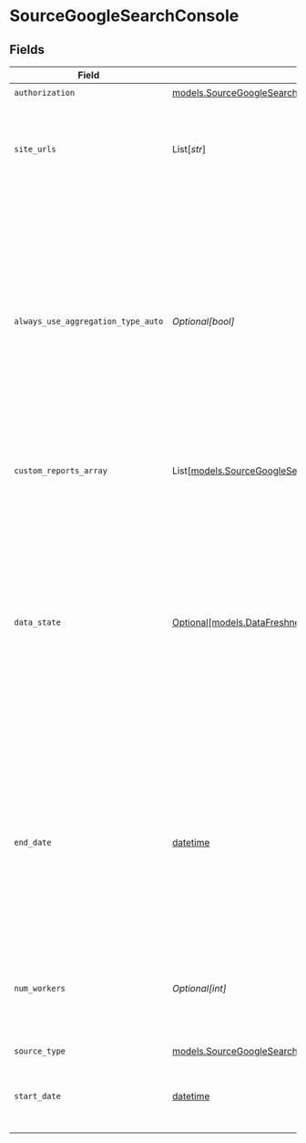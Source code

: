 # SourceGoogleSearchConsole


## Fields

| Field                                                                                                                                                                                                                                                                                                                                                                                   | Type                                                                                                                                                                                                                                                                                                                                                                                    | Required                                                                                                                                                                                                                                                                                                                                                                                | Description                                                                                                                                                                                                                                                                                                                                                                             | Example                                                                                                                                                                                                                                                                                                                                                                                 |
| --------------------------------------------------------------------------------------------------------------------------------------------------------------------------------------------------------------------------------------------------------------------------------------------------------------------------------------------------------------------------------------- | --------------------------------------------------------------------------------------------------------------------------------------------------------------------------------------------------------------------------------------------------------------------------------------------------------------------------------------------------------------------------------------- | --------------------------------------------------------------------------------------------------------------------------------------------------------------------------------------------------------------------------------------------------------------------------------------------------------------------------------------------------------------------------------------- | --------------------------------------------------------------------------------------------------------------------------------------------------------------------------------------------------------------------------------------------------------------------------------------------------------------------------------------------------------------------------------------- | --------------------------------------------------------------------------------------------------------------------------------------------------------------------------------------------------------------------------------------------------------------------------------------------------------------------------------------------------------------------------------------- |
| `authorization`                                                                                                                                                                                                                                                                                                                                                                         | [models.SourceGoogleSearchConsoleAuthenticationType](../models/sourcegooglesearchconsoleauthenticationtype.md)                                                                                                                                                                                                                                                                          | :heavy_check_mark:                                                                                                                                                                                                                                                                                                                                                                      | N/A                                                                                                                                                                                                                                                                                                                                                                                     |                                                                                                                                                                                                                                                                                                                                                                                         |
| `site_urls`                                                                                                                                                                                                                                                                                                                                                                             | List[*str*]                                                                                                                                                                                                                                                                                                                                                                             | :heavy_check_mark:                                                                                                                                                                                                                                                                                                                                                                      | The URLs of the website property attached to your GSC account. Learn more about properties <a href="https://support.google.com/webmasters/answer/34592?hl=en">here</a>.                                                                                                                                                                                                                 | https://example1.com/                                                                                                                                                                                                                                                                                                                                                                   |
| `always_use_aggregation_type_auto`                                                                                                                                                                                                                                                                                                                                                      | *Optional[bool]*                                                                                                                                                                                                                                                                                                                                                                        | :heavy_minus_sign:                                                                                                                                                                                                                                                                                                                                                                      | Some search analytics streams fail with a 400 error if the specified `aggregationType` is not supported. This is customer implementation dependent and if this error is encountered, enable this setting which will override the existing `aggregationType` to use `auto` which should resolve the stream errors.                                                                       |                                                                                                                                                                                                                                                                                                                                                                                         |
| `custom_reports_array`                                                                                                                                                                                                                                                                                                                                                                  | List[[models.SourceGoogleSearchConsoleCustomReportConfig](../models/sourcegooglesearchconsolecustomreportconfig.md)]                                                                                                                                                                                                                                                                    | :heavy_minus_sign:                                                                                                                                                                                                                                                                                                                                                                      | You can add your Custom Analytics report by creating one.                                                                                                                                                                                                                                                                                                                               |                                                                                                                                                                                                                                                                                                                                                                                         |
| `data_state`                                                                                                                                                                                                                                                                                                                                                                            | [Optional[models.DataFreshness]](../models/datafreshness.md)                                                                                                                                                                                                                                                                                                                            | :heavy_minus_sign:                                                                                                                                                                                                                                                                                                                                                                      | If set to 'final', the returned data will include only finalized, stable data. If set to 'all', fresh data will be included. When using Incremental sync mode, we do not recommend setting this parameter to 'all' as it may cause data loss. More information can be found in our <a href='https://docs.airbyte.com/integrations/source/google-search-console'>full documentation</a>. | final                                                                                                                                                                                                                                                                                                                                                                                   |
| `end_date`                                                                                                                                                                                                                                                                                                                                                                              | [datetime](https://docs.python.org/3/library/datetime.html#datetime-objects)                                                                                                                                                                                                                                                                                                            | :heavy_minus_sign:                                                                                                                                                                                                                                                                                                                                                                      | UTC date in the format YYYY-MM-DD. Any data created after this date will not be replicated. Must be greater or equal to the start date field. Leaving this field blank will replicate all data from the start date onward.                                                                                                                                                              | 2021-12-12                                                                                                                                                                                                                                                                                                                                                                              |
| `num_workers`                                                                                                                                                                                                                                                                                                                                                                           | *Optional[int]*                                                                                                                                                                                                                                                                                                                                                                         | :heavy_minus_sign:                                                                                                                                                                                                                                                                                                                                                                      | The number of worker threads to use for the sync. For more details on Google Search Console rate limits, refer to the <a href="https://developers.google.com/webmaster-tools/limits">docs</a>.                                                                                                                                                                                          | 30                                                                                                                                                                                                                                                                                                                                                                                      |
| `source_type`                                                                                                                                                                                                                                                                                                                                                                           | [models.SourceGoogleSearchConsoleGoogleSearchConsole](../models/sourcegooglesearchconsolegooglesearchconsole.md)                                                                                                                                                                                                                                                                        | :heavy_check_mark:                                                                                                                                                                                                                                                                                                                                                                      | N/A                                                                                                                                                                                                                                                                                                                                                                                     |                                                                                                                                                                                                                                                                                                                                                                                         |
| `start_date`                                                                                                                                                                                                                                                                                                                                                                            | [datetime](https://docs.python.org/3/library/datetime.html#datetime-objects)                                                                                                                                                                                                                                                                                                            | :heavy_minus_sign:                                                                                                                                                                                                                                                                                                                                                                      | UTC date in the format YYYY-MM-DD. Any data before this date will not be replicated.                                                                                                                                                                                                                                                                                                    |                                                                                                                                                                                                                                                                                                                                                                                         |